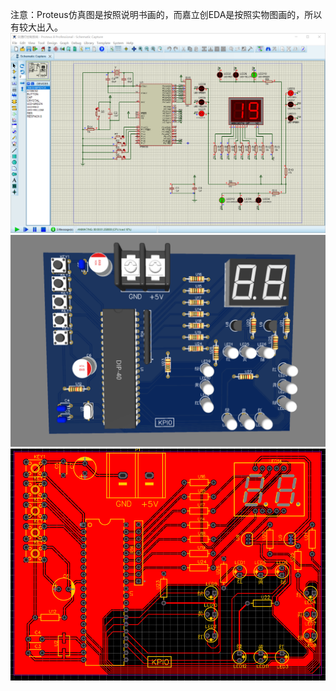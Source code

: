 注意：Proteus仿真图是按照说明书画的，而嘉立创EDA是按照实物图画的，所以有较大出入。
![image](https://github.com/KPI0/Embed/blob/main/STC89C52_%E4%BA%A4%E9%80%9A%E7%81%AF%E6%8E%A7%E5%88%B6%E7%B3%BB%E7%BB%9F/jiaotongdeng.png)
![image](https://github.com/KPI0/Embed/blob/main/STC89C52_%E4%BA%A4%E9%80%9A%E7%81%AF%E6%8E%A7%E5%88%B6%E7%B3%BB%E7%BB%9F/3D.png)
![image](https://github.com/KPI0/Embed/blob/main/STC89C52_%E4%BA%A4%E9%80%9A%E7%81%AF%E6%8E%A7%E5%88%B6%E7%B3%BB%E7%BB%9F/putong.png)
